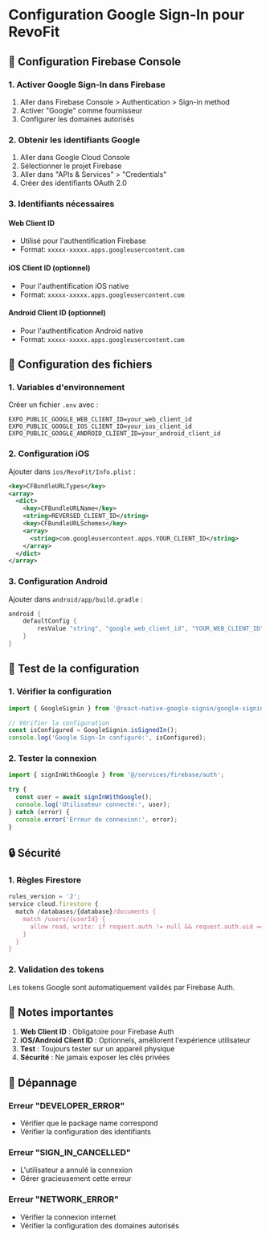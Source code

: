# Configuration Google Sign-In pour RevoFit

## 🔧 Configuration Firebase Console

### 1. Activer Google Sign-In dans Firebase
1. Aller dans Firebase Console > Authentication > Sign-in method
2. Activer "Google" comme fournisseur
3. Configurer les domaines autorisés

### 2. Obtenir les identifiants Google
1. Aller dans Google Cloud Console
2. Sélectionner le projet Firebase
3. Aller dans "APIs & Services" > "Credentials"
4. Créer des identifiants OAuth 2.0

### 3. Identifiants nécessaires

#### Web Client ID
- Utilisé pour l'authentification Firebase
- Format: `xxxxx-xxxxx.apps.googleusercontent.com`

#### iOS Client ID (optionnel)
- Pour l'authentification iOS native
- Format: `xxxxx-xxxxx.apps.googleusercontent.com`

#### Android Client ID (optionnel)
- Pour l'authentification Android native
- Format: `xxxxx-xxxxx.apps.googleusercontent.com`

## 📱 Configuration des fichiers

### 1. Variables d'environnement
Créer un fichier `.env` avec :
```env
EXPO_PUBLIC_GOOGLE_WEB_CLIENT_ID=your_web_client_id
EXPO_PUBLIC_GOOGLE_IOS_CLIENT_ID=your_ios_client_id
EXPO_PUBLIC_GOOGLE_ANDROID_CLIENT_ID=your_android_client_id
```

### 2. Configuration iOS
Ajouter dans `ios/RevoFit/Info.plist` :
```xml
<key>CFBundleURLTypes</key>
<array>
  <dict>
    <key>CFBundleURLName</key>
    <string>REVERSED_CLIENT_ID</string>
    <key>CFBundleURLSchemes</key>
    <array>
      <string>com.googleusercontent.apps.YOUR_CLIENT_ID</string>
    </array>
  </dict>
</array>
```

### 3. Configuration Android
Ajouter dans `android/app/build.gradle` :
```gradle
android {
    defaultConfig {
        resValue "string", "google_web_client_id", "YOUR_WEB_CLIENT_ID"
    }
}
```

## 🚀 Test de la configuration

### 1. Vérifier la configuration
```typescript
import { GoogleSignin } from '@react-native-google-signin/google-signin';

// Vérifier la configuration
const isConfigured = GoogleSignin.isSignedIn();
console.log('Google Sign-In configuré:', isConfigured);
```

### 2. Tester la connexion
```typescript
import { signInWithGoogle } from '@/services/firebase/auth';

try {
  const user = await signInWithGoogle();
  console.log('Utilisateur connecté:', user);
} catch (error) {
  console.error('Erreur de connexion:', error);
}
```

## 🔒 Sécurité

### 1. Règles Firestore
```javascript
rules_version = '2';
service cloud.firestore {
  match /databases/{database}/documents {
    match /users/{userId} {
      allow read, write: if request.auth != null && request.auth.uid == userId;
    }
  }
}
```

### 2. Validation des tokens
Les tokens Google sont automatiquement validés par Firebase Auth.

## 📝 Notes importantes

1. **Web Client ID** : Obligatoire pour Firebase Auth
2. **iOS/Android Client ID** : Optionnels, améliorent l'expérience utilisateur
3. **Test** : Toujours tester sur un appareil physique
4. **Sécurité** : Ne jamais exposer les clés privées

## 🐛 Dépannage

### Erreur "DEVELOPER_ERROR"
- Vérifier que le package name correspond
- Vérifier la configuration des identifiants

### Erreur "SIGN_IN_CANCELLED"
- L'utilisateur a annulé la connexion
- Gérer gracieusement cette erreur

### Erreur "NETWORK_ERROR"
- Vérifier la connexion internet
- Vérifier la configuration des domaines autorisés
